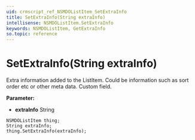 ```yaml
---
uid: crmscript_ref_NSMDOListItem_SetExtraInfo
title: SetExtraInfo(String extraInfo)
intellisense: NSMDOListItem.SetExtraInfo
keywords: NSMDOListItem, GetExtraInfo
so.topic: reference
---
```


# SetExtraInfo(String extraInfo)

Extra information added to the ListItem. Could be information such as sort order etc or other meta data. Custom field.

**Parameter:** 
* **extraInfo** String

```crmscript
NSMDOListItem thing;
String extraInfo;
thing.SetExtraInfo(extraInfo);
```

